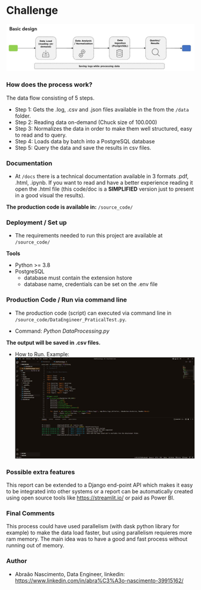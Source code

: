 # Challenge
![](images/basic_design.jpg)

### How does the process work?
The data flow consisting of 5 steps. 

- Step 1: Gets the .log, .csv and .json files available in the  from the `/data` folder.
- Step 2: Reading data on-demand (Chuck size of 100.000) 
- Step 3: Normalizes the data in order to make them well structured, easy to read and to query.
- Step 4: Loads data by batch into a PostgreSQL database 
- Step 5: Query the data and save the results in csv files.

### Documentation
* At `/docs` there is a technical documentation available in 3 formats .pdf, .html, .ipynb. If you want to read and have a better experience reading it open the .html file (this code/doc is a **SIMPLIFIED** version just to present in a good visual the results).

**The production code is available in:** `/source_code/`

### Deployment / Set up
* The requirements needed to run this project are available at `/source_code/` 

**Tools**
* Python >= 3.8 
* PostgreSQL 
    - database must contain the extension hstore
    - database name, credentials can be set on the .env file

### Production Code / Run via command line
* The production code (script) can executed via command line in `/source_code/DataEngineer_PraticalTest.py`.
- Command: *Python DataProcessing.py*

**The output will be saved in .csv files.**

- How to Run. Example:
![](images/terminal.jpg)

### Possible extra features
This report can be extended to a Django end-point API which makes it easy to be integrated into other systems or a report can be automatically created using open source tools like https://streamlit.io/ or paid as Power BI. 

### Final Comments
This process could have used parallelism (with dask python library for example) to make the data load faster, but using parallelism requieres more ram memory. The main idea was to have a good and fast process without running out of memory.

### Author
* Abraão Nascimento, Data Engineer, linkedin: https://www.linkedin.com/in/abra%C3%A3o-nascimento-39915162/
